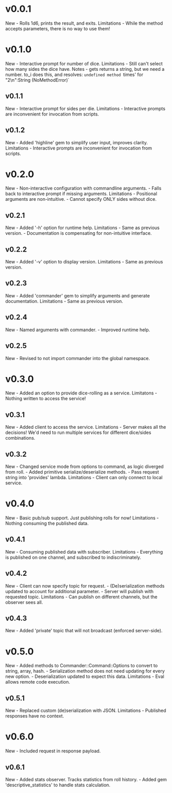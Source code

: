 v0.0.1
======
  New
    - Rolls 1d6, prints the result, and exits.
  Limitations
    - While the method accepts parameters, there is no way to use them!

v0.1.0
======
  New
    - Interactive prompt for number of dice.
  Limitations
    - Still can't select how many sides the dice have.
  Notes
    - gets returns a string, but we need a number. to_i does this, and resolves:
      `undefined method `times' for "2\n":String (NoMethodError)`

v0.1.1
------
  New
    - Interactive prompt for sides per die.
  Limitations
    - Interactive prompts are inconvenient for invocation from scripts.

v0.1.2
------
  New
    - Added 'highline' gem to simplify user input, improves clarity.
  Limitations
    - Interactive prompts are inconvenient for invocation from scripts.

v0.2.0
======
  New
    - Non-interactive configuration with commandline arguments.
    - Falls back to interactive prompt if missing arguments.
  Limitations
    - Positional arguments are non-intuitive.
    - Cannot specify ONLY sides without dice.

v0.2.1
------
  New
    - Added '-h' option for runtime help.
  Limitations
    - Same as previous version.
    - Documentation is compensating for non-intuitive interface.

v0.2.2
------
  New
    - Added '-v' option to display version.
  Limitations
    - Same as previous version.

v0.2.3
------
  New
    - Added 'commander' gem to simplify arguments and generate documentation.
  Limitations
    - Same as previous version.

v0.2.4
------
  New
    - Named arguments with commander.
    - Improved runtime help.

v0.2.5
------
  New
    - Revised to not import commander into the global namespace.

v0.3.0
======
  New
    - Added an option to provide dice-rolling as a service.
  Limitatons
    - Nothing written to access the service!

v0.3.1
------
  New
    - Added client to access the service.
  Limitations
    - Server makes all the decisions! We'd need to run multiple services for 
      different dice/sides combinations.

v0.3.2
------
  New
    - Changed service mode from options to command, as logic diverged from roll.
    - Added primitive serialize/deserialize methods.
    - Pass request string into 'provides' lambda.
  Limitations
    - Client can only connect to local service.

v0.4.0
======
  New
    - Basic pub/sub support. Just publishing rolls for now!
  Limitations
    - Nothing consuming the published data.

v0.4.1
------
  New
    - Consuming published data with subscriber.
  Limitations
    - Everything is published on one channel, and subscribed to indiscriminately.

v0.4.2
------
  New
    - Client can now specify topic for request.
    - (De)serialization methods updated to account for additional parameter.
    - Server will publish with requested topic.
  Limitations
    - Can publish on different channels, but the observer sees all.

v0.4.3
------
  New
    - Added 'private' topic that will not broadcast (enforced server-side).

v0.5.0
======
  New
    - Added methods to Commander::Command::Options to convert to string, array, hash.
    - Serialization method does not need updating for every new option.
    - Deserialization updated to expect this data.
  Limitations
    - Eval allows remote code execution.

v0.5.1
------
  New
    - Replaced custom (de)serialization with JSON.
  Limitations
    - Published responses have no context.

v0.6.0
======
  New
    - Included request in response payload.

v0.6.1
------
  New
    - Added stats observer. Tracks statistics from roll history.
    - Added gem 'descriptive_statistics' to handle stats calculation.
